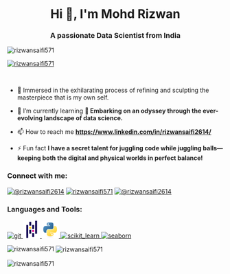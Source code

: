 <h1 align="center">Hi 👋, I'm Mohd Rizwan</h1>
<h3 align="center">A passionate Data Scientist from India</h3>

<p align="left"> <img src="https://komarev.com/ghpvc/?username=rizwansaifi571&label=Profile%20views&color=0e75b6&style=flat" alt="rizwansaifi571" /> </p>

<p align="left"> <a href="https://github.com/ryo-ma/github-profile-trophy"><img src="https://github-profile-trophy.vercel.app/?username=rizwansaifi571" alt="rizwansaifi571" /></a> </p>

<p align="left"> <a href="https://twitter.com/" target="blank"><img src="https://img.shields.io/twitter/follow/?logo=twitter&style=for-the-badge" alt="" /></a> </p>

- 🔭 Immersed in the exhilarating process of refining and sculpting the masterpiece that is my own self.

- 🌱 I’m currently learning **🌱 Embarking on an odyssey through the ever-evolving landscape of data science.**

- 📫 How to reach me **https://www.linkedin.com/in/rizwansaifi2614/**

- ⚡ Fun fact **I have a secret talent for juggling code while juggling balls—keeping both the digital and physical worlds in perfect balance!**

<h3 align="left">Connect with me:</h3>
<p align="left">
<a href="https://linkedin.com/in/@rizwansaifi2614" target="blank"><img align="center" src="https://raw.githubusercontent.com/rahuldkjain/github-profile-readme-generator/master/src/images/icons/Social/linked-in-alt.svg" alt="@rizwansaifi2614" height="30" width="40" /></a>
<a href="https://instagram.com/rizwansaifi571" target="blank"><img align="center" src="https://raw.githubusercontent.com/rahuldkjain/github-profile-readme-generator/master/src/images/icons/Social/instagram.svg" alt="rizwansaifi571" height="30" width="40" /></a>
<a href="https://www.hackerrank.com/@rizwansaifi2614" target="blank"><img align="center" src="https://raw.githubusercontent.com/rahuldkjain/github-profile-readme-generator/master/src/images/icons/Social/hackerrank.svg" alt="@rizwansaifi2614" height="30" width="40" /></a>
</p>

<h3 align="left">Languages and Tools:</h3>
<p align="left"> <a href="https://git-scm.com/" target="_blank" rel="noreferrer"> <img src="https://www.vectorlogo.zone/logos/git-scm/git-scm-icon.svg" alt="git" width="40" height="40"/> </a> <a href="https://pandas.pydata.org/" target="_blank" rel="noreferrer"> <img src="https://raw.githubusercontent.com/devicons/devicon/2ae2a900d2f041da66e950e4d48052658d850630/icons/pandas/pandas-original.svg" alt="pandas" width="40" height="40"/> </a> <a href="https://www.python.org" target="_blank" rel="noreferrer"> <img src="https://raw.githubusercontent.com/devicons/devicon/master/icons/python/python-original.svg" alt="python" width="40" height="40"/> </a> <a href="https://scikit-learn.org/" target="_blank" rel="noreferrer"> <img src="https://upload.wikimedia.org/wikipedia/commons/0/05/Scikit_learn_logo_small.svg" alt="scikit_learn" width="40" height="40"/> </a> <a href="https://seaborn.pydata.org/" target="_blank" rel="noreferrer"> <img src="https://seaborn.pydata.org/_images/logo-mark-lightbg.svg" alt="seaborn" width="40" height="40"/> </a> </p>

<p><img align="left" src="https://github-readme-stats.vercel.app/api/top-langs?username=rizwansaifi571&show_icons=true&locale=en&layout=compact" alt="rizwansaifi571" /></p>

<p>&nbsp;<img align="center" src="https://github-readme-stats.vercel.app/api?username=rizwansaifi571&show_icons=true&locale=en" alt="rizwansaifi571" /></p>

<p><img align="center" src="https://github-readme-streak-stats.herokuapp.com/?user=rizwansaifi571&" alt="rizwansaifi571" /></p>
